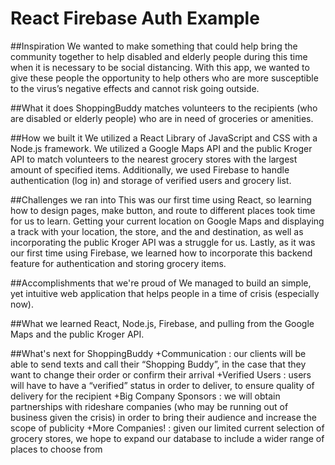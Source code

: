 # React Firebase Auth Example

##Inspiration
We wanted to make something that could help bring the community together to help disabled and elderly people during this time when it is necessary to be social distancing. With this app, we wanted to give these people the opportunity to help others who are more susceptible to the virus’s negative effects and cannot risk going outside.

##What it does
ShoppingBuddy matches volunteers to the recipients (who are disabled or elderly people) who are in need of groceries or amenities.

##How we built it
We utilized a React Library of JavaScript and CSS with a Node.js framework. We utilized a Google Maps API and the public Kroger API to match volunteers to the nearest grocery stores with the largest amount of specified items. Additionally, we used Firebase to handle authentication (log in) and storage of verified users and grocery list.

##Challenges we ran into
This was our first time using React, so learning how to design pages, make button, and route to different places took time for us to learn. Getting your current location on Google Maps and displaying a track with your location, the store, and the and destination, as well as incorporating the public Kroger API was a struggle for us. Lastly, as it was our first time using Firebase, we learned how to incorporate this backend feature for authentication and storing grocery items.

##Accomplishments that we're proud of
We managed to build an simple, yet intuitive web application that helps people in a time of crisis (especially now).

##What we learned
React, Node.js, Firebase, and pulling from the Google Maps and the public Kroger API.

##What's next for ShoppingBuddy
+Communication : our clients will be able to send texts and call their “Shopping Buddy”, in the case that they want to change their order or confirm their arrival
+Verified Users : users will have to have a “verified” status in order to deliver, to ensure quality of delivery for the recipient
+Big Company Sponsors : we will obtain partnerships with rideshare companies (who may be running out of business given the crisis) in order to bring their audience and increase the scope of publicity
+More Companies! : given our limited current selection of grocery stores, we hope to expand our database to include a wider range of places to choose from
